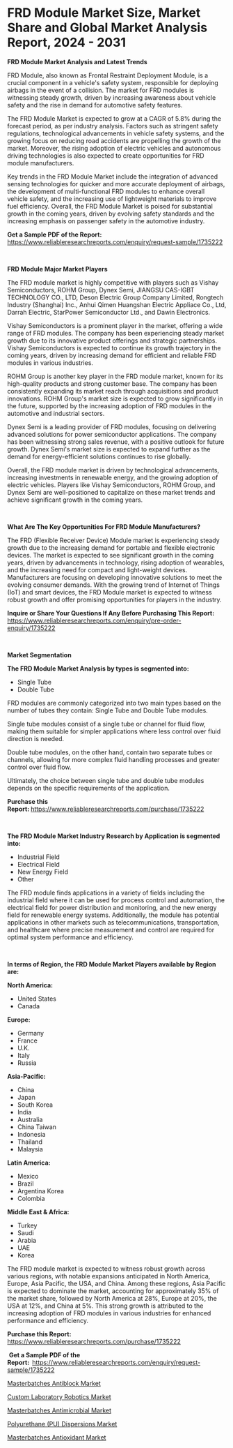 <p><h1>FRD Module Market Size, Market Share and Global Market Analysis Report, 2024 - 2031</h1></p><p><strong>FRD Module Market Analysis and Latest Trends</strong></p>
<p><p>FRD Module, also known as Frontal Restraint Deployment Module, is a crucial component in a vehicle's safety system, responsible for deploying airbags in the event of a collision. The market for FRD modules is witnessing steady growth, driven by increasing awareness about vehicle safety and the rise in demand for automotive safety features.</p><p>The FRD Module Market is expected to grow at a CAGR of 5.8% during the forecast period, as per industry analysis. Factors such as stringent safety regulations, technological advancements in vehicle safety systems, and the growing focus on reducing road accidents are propelling the growth of the market. Moreover, the rising adoption of electric vehicles and autonomous driving technologies is also expected to create opportunities for FRD module manufacturers.</p><p>Key trends in the FRD Module Market include the integration of advanced sensing technologies for quicker and more accurate deployment of airbags, the development of multi-functional FRD modules to enhance overall vehicle safety, and the increasing use of lightweight materials to improve fuel efficiency. Overall, the FRD Module Market is poised for substantial growth in the coming years, driven by evolving safety standards and the increasing emphasis on passenger safety in the automotive industry.</p></p>
<p><strong>Get a Sample PDF of the Report:&nbsp;</strong> <a href="https://www.reliableresearchreports.com/enquiry/request-sample/1735222">https://www.reliableresearchreports.com/enquiry/request-sample/1735222</a></p>
<p>&nbsp;</p>
<p><strong>FRD Module Major Market Players</strong></p>
<p><p>The FRD module market is highly competitive with players such as Vishay Semiconductors, ROHM Group, Dynex Semi, JIANGSU CAS-IGBT TECHNOLOGY CO., LTD, Deson Electric Group Company Limited, Rongtech Industry (Shanghai) Inc., Anhui Qimen Huangshan Electric Appliace Co., Ltd, Darrah Electric, StarPower Semiconductor Ltd., and Dawin Electronics.</p><p>Vishay Semiconductors is a prominent player in the market, offering a wide range of FRD modules. The company has been experiencing steady market growth due to its innovative product offerings and strategic partnerships. Vishay Semiconductors is expected to continue its growth trajectory in the coming years, driven by increasing demand for efficient and reliable FRD modules in various industries.</p><p>ROHM Group is another key player in the FRD module market, known for its high-quality products and strong customer base. The company has been consistently expanding its market reach through acquisitions and product innovations. ROHM Group's market size is expected to grow significantly in the future, supported by the increasing adoption of FRD modules in the automotive and industrial sectors.</p><p>Dynex Semi is a leading provider of FRD modules, focusing on delivering advanced solutions for power semiconductor applications. The company has been witnessing strong sales revenue, with a positive outlook for future growth. Dynex Semi's market size is expected to expand further as the demand for energy-efficient solutions continues to rise globally.</p><p>Overall, the FRD module market is driven by technological advancements, increasing investments in renewable energy, and the growing adoption of electric vehicles. Players like Vishay Semiconductors, ROHM Group, and Dynex Semi are well-positioned to capitalize on these market trends and achieve significant growth in the coming years.</p></p>
<p>&nbsp;</p>
<p><strong>What Are The Key Opportunities For FRD Module Manufacturers?</strong></p>
<p><p>The FRD (Flexible Receiver Device) Module market is experiencing steady growth due to the increasing demand for portable and flexible electronic devices. The market is expected to see significant growth in the coming years, driven by advancements in technology, rising adoption of wearables, and the increasing need for compact and light-weight devices. Manufacturers are focusing on developing innovative solutions to meet the evolving consumer demands. With the growing trend of Internet of Things (IoT) and smart devices, the FRD Module market is expected to witness robust growth and offer promising opportunities for players in the industry.</p></p>
<p><strong>Inquire or Share Your Questions If Any Before Purchasing This Report:</strong> <a href="https://www.reliableresearchreports.com/enquiry/pre-order-enquiry/1735222">https://www.reliableresearchreports.com/enquiry/pre-order-enquiry/1735222</a></p>
<p>&nbsp;</p>
<p><strong>Market Segmentation</strong></p>
<p><strong>The FRD Module Market Analysis by types is segmented into:</strong></p>
<p><ul><li>Single Tube</li><li>Double Tube</li></ul></p>
<p><p>FRD modules are commonly categorized into two main types based on the number of tubes they contain: Single Tube and Double Tube modules. </p><p>Single tube modules consist of a single tube or channel for fluid flow, making them suitable for simpler applications where less control over fluid direction is needed. </p><p>Double tube modules, on the other hand, contain two separate tubes or channels, allowing for more complex fluid handling processes and greater control over fluid flow. </p><p>Ultimately, the choice between single tube and double tube modules depends on the specific requirements of the application.</p></p>
<p><strong>Purchase this Report:&nbsp;</strong><a href="https://www.reliableresearchreports.com/purchase/1735222">https://www.reliableresearchreports.com/purchase/1735222</a></p>
<p>&nbsp;</p>
<p><strong>The FRD Module Market Industry Research by Application is segmented into:</strong></p>
<p><ul><li>Industrial Field</li><li>Electrical Field</li><li>New Energy Field</li><li>Other</li></ul></p>
<p><p>The FRD module finds applications in a variety of fields including the industrial field where it can be used for process control and automation, the electrical field for power distribution and monitoring, and the new energy field for renewable energy systems. Additionally, the module has potential applications in other markets such as telecommunications, transportation, and healthcare where precise measurement and control are required for optimal system performance and efficiency.</p></p>
<p>&nbsp;</p>
<p><strong>In terms of Region, the FRD Module Market Players available by Region are:</strong></p>
<p>
    <p> <strong> North America: </strong>
        <ul>
            <li>United States</li>
            <li>Canada</li>
        </ul>
        </p> 
    <p> <strong> Europe: </strong>
        <ul>
            <li>Germany</li>
            <li>France</li>
            <li>U.K.</li>
            <li>Italy</li>
            <li>Russia</li>
        </ul>
        </p> 
    <p> <strong> Asia-Pacific: </strong>
        <ul>
            <li>China</li>
            <li>Japan</li>
            <li>South Korea</li>
            <li>India</li>
            <li>Australia</li>
            <li>China Taiwan</li>
            <li>Indonesia</li>
            <li>Thailand</li>
            <li>Malaysia</li>
        </ul>
        </p> 
    <p> <strong> Latin America: </strong>
        <ul>
            <li>Mexico</li>
            <li>Brazil</li>
            <li>Argentina Korea</li>
            <li>Colombia</li>
        </ul>
        </p> 
    <p> <strong> Middle East & Africa: </strong>
        <ul>
            <li>Turkey</li>
            <li>Saudi</li>
            <li>Arabia</li>
            <li>UAE</li>
            <li>Korea</li>
        </ul>
    </p>
    </p>
<p><p>The FRD module market is expected to witness robust growth across various regions, with notable expansions anticipated in North America, Europe, Asia Pacific, the USA, and China. Among these regions, Asia Pacific is expected to dominate the market, accounting for approximately 35% of the market share, followed by North America at 28%, Europe at 20%, the USA at 12%, and China at 5%. This strong growth is attributed to the increasing adoption of FRD modules in various industries for enhanced performance and efficiency.</p></p>
<p><strong>Purchase this Report: </strong><a href="https://www.reliableresearchreports.com/purchase/1735222">https://www.reliableresearchreports.com/purchase/1735222</a></p>
<p>&nbsp;<strong>Get a Sample PDF of the Report:&nbsp;&nbsp;</strong><a href="https://www.reliableresearchreports.com/enquiry/request-sample/1735222">https://www.reliableresearchreports.com/enquiry/request-sample/1735222</a></p>
<p><strong></strong></p>
<p><p><a href="https://github.com/YashRP12/Market-Research-Report-List-3/blob/main/masterbatches-antiblock-market.md">Masterbatches Antiblock Market</a></p><p><a href="https://issuu.com/reportprime-2/docs/custom-laboratory-robotics-market-size-2030.pptx">Custom Laboratory Robotics Market</a></p><p><a href="https://github.com/khayangel/Market-Research-Report-List-2/blob/main/masterbatches-antimicrobial-market.md">Masterbatches Antimicrobial Market</a></p><p><a href="https://issuu.com/reportprime-2/docs/polyurethane-pu-dispersions-market-size-2030.pptx">Polyurethane (PU) Dispersions Market</a></p><p><a href="https://github.com/eeaveuhhh/Market-Research-Report-List-1/blob/main/masterbatches-antioxidant-market.md">Masterbatches Antioxidant Market</a></p></p>